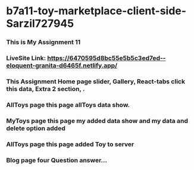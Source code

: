 # b7a11-toy-marketplace-client-side-Sarzil727945
### This is My Assignment 11
### LiveSite Link: https://6470595d8bc55e5b5c3ed7ed--eloquent-granita-d6465f.netlify.app/
### This Assignment Home page  slider, Gallery,  React-tabs click this data, Extra 2 section, .
### AllToys page this page allToys data show.
### MyToys page this page my added data show and my data and delete option added
### AllToys page this page added Toy to server
### Blog page four Question answer...